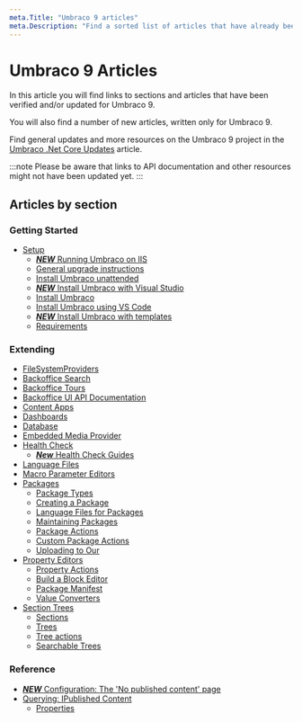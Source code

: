 ```yaml
---
meta.Title: "Umbraco 9 articles"
meta.Description: "Find a sorted list of articles that have already been updated for the upcoming release of Umbraco 9."
---
```


# Umbraco 9 Articles

In this article you will find links to sections and articles that have been verified and/or updated for Umbraco 9.

You will also find a number of new articles, written only for Umbraco 9.

Find general updates and more resources on the Umbraco 9 project in the [Umbraco .Net Core Updates](UmbracoNetCoreUpdates.md) article.

:::note
Please be aware that links to API documentation and other resources might not have been updated yet.
:::

## Articles by section

### Getting Started

* [Setup](Getting-Started/Setup/index-v9.md)
  * [***NEW*** Running Umbraco on IIS](Getting-Started/Setup/Install/iis-v9.md)
  * [General upgrade instructions](Getting-Started/Setup/Upgrading/general-v9.md)
  * [Install Umbraco unattended](Getting-Started/Setup/Install/Unattended-Install-v9.md)
  * [***NEW*** Install Umbraco with Visual Studio](Getting-Started/Setup/Install/visual-studio.md)
  * [Install Umbraco](Getting-Started/Setup/Install/index-v9.md)
  * [Install Umbraco using VS Code](Getting-Started/Setup/Install/install-umbraco-with-vs-code-v9.md)
  * [***NEW*** Install Umbraco with templates](Getting-Started/Setup/Install/install-umbraco-with-templates.md)
  * [Requirements](Getting-Started/Setup/Requirements/index-v9.md)

### Extending

* [FileSystemProviders](Extending/FileSystemProviders/index-v9.md)
* [Backoffice Search](Extending/Backoffice-Search/index-v9.md)
* [Backoffice Tours](Extending/Backoffice-Tours/index-v9.md)
* [Backoffice UI API Documentation](Extending/Backoffice-UI-API-Documentation/index-v9.md)
* [Content Apps](Extending/Content-Apps/index-v9.md)
* [Dashboards](Extending/Dashboards/index-v9.md)
* [Database](Extending/Database/index-v9.md)
* [Embedded Media Provider](Extending/Embedded-Media-Provider/index-v9.md)
* [Health Check](Extending/Health-Check/index-v9.md)
  * [***New*** Health Check Guides](Extending/Health-Check/Guides)
* [Language Files](Extending/Language-Files/index-v9.md)
* [Macro Parameter Editors](Extending/Macro-Parameter-Editors/index-v9.md)
* [Packages](Extending/Packages/index-v9.md)
  * [Package Types](Extending/Packages/package-types-v9.md)
  * [Creating a Package](Extending/Packages/Creating-a-Package/index-v9.md)
  * [Language Files for Packages](Extending/Packages/Language-Files-For-Packages/index-v9.md)
  * [Maintaining Packages](Extending/Packages/Maintaining-Packages/index-v9.md)
  * [Package Actions](Extending/Packages/Package-Actions/index-v9.md)
  * [Custom Package Actions](Extending/Packages/Package-Actions/custom-package-actions-v9.md)
  * [Uploading to Our](Extending/Packages/Uploading-to-Our/index-v9.md)
* [Property Editors](Extending/Property-Editors/index-v9.md)
  * [Property Actions](Extending/Property-Editors/Property-Actions/index-v9.md)
  * [Build a Block Editor](Extending/Property-Editors/build-a-block-editor-v9.md)
  * [Package Manifest](Extending/Property-Editors/package-manifest-v9.md)
  * [Value Converters](Extending/Property-Editors/value-converters-v9.md)
* [Section Trees](Extending/Section-Trees/index-v9.md)
  * [Sections](Extending/Section-Trees/sections-v9.md)
  * [Trees](Extending/Section-Trees/trees-v9.md)
  * [Tree actions](Extending/Section-Trees/tree-actions-v9.md)
  * [Searchable Trees](Extending/Section-Trees/Searchable-Trees/index-v9.md)

### Reference

* [***NEW*** Configuration: The 'No published content' page](Reference/Config/no-published-content-page.md)
* [Querying: IPublished Content](Reference/Querying/IPublishedContent/index-v9.md)
  * [Properties](Reference/Querying/IPublishedContent/Properties/index-v9.md)
